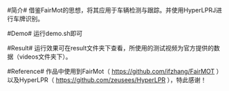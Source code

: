 #简介#
借鉴FairMot的思想，将其应用于车辆检测与跟踪。并使用HyperLPRJ进行车牌识别。

#Demo#
运行demo.sh即可

#Result#
运行效果可在result文件夹下查看，所使用的测试视频为官方提供的数据（videos文件夹下）。

#Reference#
作品中使用到FairMot（ https://github.com/ifzhang/FairMOT ）以及HyperLPR（ https://github.com/zeusees/HyperLPR ），特此感谢！
